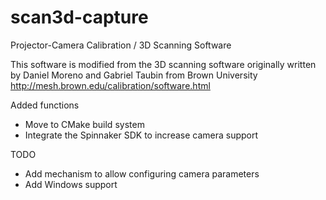 # scan3d-capture
Projector-Camera Calibration / 3D Scanning Software

This software is modified from the 3D scanning software originally written by Daniel Moreno and Gabriel Taubin from Brown University http://mesh.brown.edu/calibration/software.html

Added functions
- Move to CMake build system
- Integrate the Spinnaker SDK to increase camera support

TODO
- Add mechanism to allow configuring camera parameters
- Add Windows support
